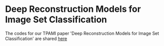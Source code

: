 # Deep Reconstruction Models for Image Set Classification

The codes for our TPAMI paper 'Deep Reconstruction Models for Image Set Classification' are shared <a href="https://ucstaff-my.sharepoint.com/:f:/g/personal/munawar_hayat_canberra_edu_au/Es1XUra235hDmobjfAsqTjIBGLmncL4A8waTdDJ6RRSl7g?e=4tI3EW">here</a>
